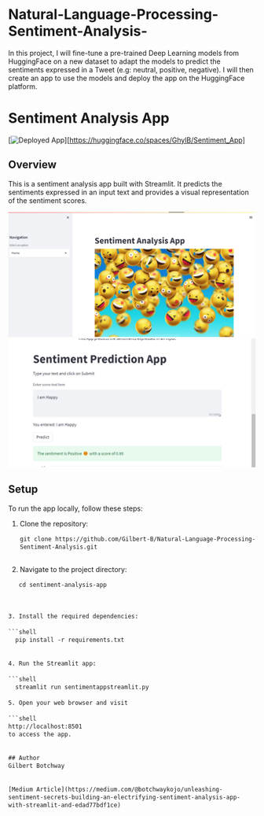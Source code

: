 # Natural-Language-Processing-Sentiment-Analysis-


 In this project, I will fine-tune a pre-trained Deep Learning models from HuggingFace on a new dataset to adapt the models to predict the sentiments expressed in a Tweet (e.g: neutral, positive, negative). I will then create an app to use the models and deploy the app on the HuggingFace platform.
 
 # Sentiment Analysis App

[![Deployed App](https://img.shields.io/badge/Deployed%20App-Live-green)][https://huggingface.co/spaces/GhylB/Sentiment_App]

## Overview

This is a sentiment analysis app built with Streamlit. It predicts the sentiments expressed in an input text and provides a visual representation of the sentiment scores.

![App Screenshot](./Screenshots/App.png)
![App Screenshot](./Screenshots/app2.png)


## Setup

To run the app locally, follow these steps:

1. Clone the repository:

   ```shell
   git clone https://github.com/Gilbert-B/Natural-Language-Processing-Sentiment-Analysis.git
   
   
2. Navigate to the project directory:

```shell
   cd sentiment-analysis-app
   
   
   
3. Install the required dependencies:

```shell
  pip install -r requirements.txt
  
  
4. Run the Streamlit app:

```shell
  streamlit run sentimentappstreamlit.py
  
5. Open your web browser and visit

```shell
http://localhost:8501 
to access the app.


## Author
Gilbert Botchway 


[Medium Article](https://medium.com/@botchwaykojo/unleashing-sentiment-secrets-building-an-electrifying-sentiment-analysis-app-with-streamlit-and-edad77bdf1ce)
